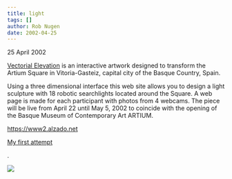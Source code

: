 ```yaml
---
title: light
tags: []
author: Rob Nugen
date: 2002-04-25
---
```


<p class=date>25 April 2002</p>

<p><a href="https://www2.alzado.net">Vectorial Elevation</a> is an
interactive artwork designed to transform the Artium Square in
Vitoria-Gasteiz, capital city of the Basque Country, Spain.</p>

<p>Using a three dimensional interface this web site allows you to
design a light sculpture with 18 robotic searchlights located around
the Square. A web page is made for each participant with photos from 4
webcams. The piece will be live from April 22 until May 5, 2002 to
coincide with the opening of the Basque Museum of Contemporary Art
ARTIUM.</p>

<p><a href="https://www2.alzado.net">https://www2.alzado.net</a></p>

<p><a href="https://www2.alzado.net:9002/cgi/sfprev?follow=7988">My
first attempt</a></p>.


<p><img src="/images/rob/wL-ROB.gif"/></p>
